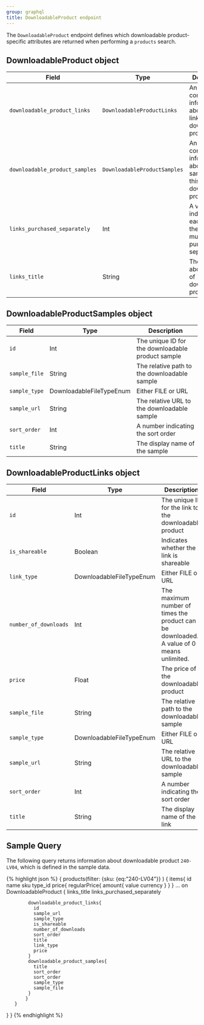 ```yaml
---
group: graphql
title: DownloadableProduct endpoint
---
```


The `DownloadableProduct` endpoint defines which downloadable product-specific attributes are returned when performing a `products` search.

## DownloadableProduct object

Field | Type | Description
--- | --- | ---
`downloadable_product_links` | `DownloadableProductLinks` | An array containing information about the links for this downloadable product
`downloadable_product_samples` | `DownloadableProductSamples` | An array containing information about samples of this downloadable product
`links_purchased_separately` | Int | A value of 1 indicates that each link in the array must be purchased separately
`links_title` | String | The heading above the list of downloadable products

## DownloadableProductSamples object

Field | Type | Description
--- | --- | ---
`id` | Int | The unique ID for the downloadable product sample
`sample_file` | String | The relative path to the downloadable sample
`sample_type` | DownloadableFileTypeEnum | Either FILE or URL
`sample_url` | String | The relative URL to the downloadable sample
`sort_order` | Int | A number indicating the sort order
`title` | String | The display name of the sample

## DownloadableProductLinks object

Field | Type | Description
--- | --- | ---
`id` | Int | The unique ID for the link to the downloadable product
`is_shareable` | Boolean | Indicates whether the link is shareable
`link_type` | DownloadableFileTypeEnum | Either FILE or URL
`number_of_downloads` | Int | The maximum number of times the product can be downloaded. A value of 0 means unlimited.
`price` | Float | The price of the downloadable product
`sample_file` | String | The relative path to the downloadable sample
`sample_type` | DownloadableFileTypeEnum | Either FILE or URL
`sample_url` | String | The relative URL to the downloadable sample
`sort_order` | Int | A number indicating the sort order
`title` | String | The display name of the link

## Sample Query

The following query returns information about downloadable product `240-LV04`, which is defined in the sample data.

{% highlight json %}
{
  products(filter:
    {sku: {eq:"240-LV04"}}
  	)
  {
       items{
           id
           name
           sku
           type_id
        price{
        regularPrice{
          amount{
            value
            currency
          }
        }
      }
           ... on DownloadableProduct {
            links_title
            links_purchased_separately

            downloadable_product_links{
              id
              sample_url
              sample_type
              is_shareable
              number_of_downloads
              sort_order
              title
              link_type
              price
            }
            downloadable_product_samples{
              title
              sort_order
              sort_order
              sample_type
              sample_file
            }
           }
       }
   }
}
{% endhighlight %}
